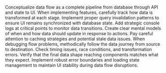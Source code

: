 Conceptualize data flow as a complete pipeline from database through API and state to UI. When implementing features, carefully track how data is transformed at each stage. Implement proper query invalidation patterns to ensure UI remains synchronized with database state. Add strategic console logs at critical points to monitor data transitions. Create clear mental models of when and how data should update in response to actions. Pay careful attention to caching strategies and potential stale data issues. When debugging flow problems, methodically follow the data journey from source to destination. Check timing issues, race conditions, and transformation errors. Verify that the final data shape reaching components matches what they expect. Implement robust error boundaries and loading state management to maintain UI stability during data flow disruptions.
